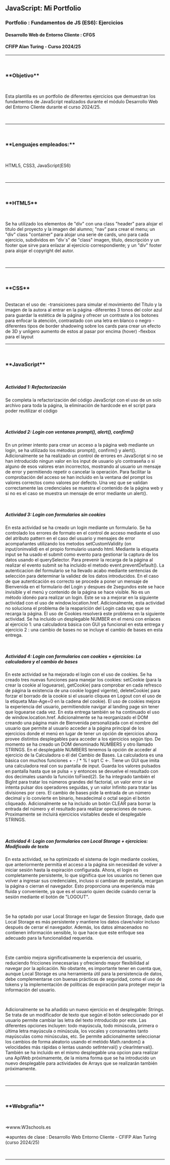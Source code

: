 <h2>JavaScript: Mi Portfolio</h2>
<h3>Portfolio : Fundamentos de JS (ES6): Ejercicios</h3> 
<h4>Desarrollo Web de Entorno Cliente : CFGS</h4>
<h4>CFIFP Alan Turing - Curso 2024/25</h4>
<hr/>
<br>
<h3>**Objetivo**</h3>
<br>
<p>Esta plantilla es un portfolio de diferentes ejercicios que demuestran los fundamentos de JavaScript realizados durante el módulo 
Desarrollo Web del Entorno Cliente durante el curso 2024/25.</p>
<br>
<hr/>
<br>
<h3>**Lenguajes empleados:**</h3>
<br>
<p>HTML5, CSS3, JavaScript(ES6)</p>

<br>
<hr/>
<br>
<h3>**HTML5**</h3>
<br>
<p>Se ha utilizado los elementos de "div" con una class "header" para alojar el titulo del proyecto y la imagen del alumno; "nav"
para crear el menu; un "div" class "container" para alojar una serie de cards, uno para cada ejercicio, subdividos en "div´s"  
de "class" imagen, título, descripción y un footer que sirve para enlazar al ejercicio correspondiente; y un "div" footer para alojar
el copyright del autor.</p>

<br>
<hr/>
<br>
<h3>**CSS**</h3>
<br>
Destacan el uso de:
      -transiciones para simular el movimiento del Título y la imagen de la autora al entrar en la página
      -diferentes 3 tonos del color azul para guardar la estética de la página y ofrecer un contraste a los botones para enfocar la atención, contrastado con una letra en blanco o negro
      -diferentes tipos de border shadowing sobre los cards para crear un efecto de 3D y unligero aumento de estos al pasar por encima (hover)
      -flexbox para el layout

  <br>
  <hr/>
  <br>
<h3>**JavaScript**</h3> 
<br>
<h5>Actividad 1: Refactorización</h5>
<p> Se completa la refactorización del código JavaScript con el uso de un solo archivo para toda la página, la eliminación de hardcode en el script para poder reutilizar el código</p>
<br>
<h5>Actividad 2: Login con ventanas prompt(), alert(), confirm()</h5>
<p> En un primer intento para crear un acceso a la página web mediante un login, se ha utilizado los métodos: prompt(), confirm() y alert(). Adicionalmente se ha realizado un control de errores en JavaScript si no se han introducido ningun valor en los input de usuario y/o contraseña o si alguno de esos valores eran incorrectos, mostrando al usuario un mensaje de error y permitiendo repetir o cancelar la operación. Para facilitar la comprobación del acceso se han incluido en la ventana del prompt los valores correctos como valores por defecto. Una vez que se validan correctamente las credenciales se muestra el contenido de la página web y si no es el caso se muestra un mensaje de error mediante un alert().</p>
<br/>
<h5>Actividad 3: Login con formularios sin cookies</h5>
<p> En esta actividad se ha creado un login mediante un formulario. Se ha controlado los errores de formato en el control de acceso mediante el uso del atributo pattern en el caso del usuario y mensajes de error acompañantes utilizando los metodos setCustomValidity (on input/oninvalid) en el propio formulario usando html. Mediante la etiqueta input se ha usado el submit como evento para gestionar la captura de los datos usando el querySelector. Para prevenir la recarga de la página al realizar el evento submit se ha incluido el metodo event.preventDefault(). La autenticacion del formulario se ha llevado acabo mediante sentencias de selección para determinar la validez de los datos introducidos. En el caso de que autenticación es correcto se procede a poner un mensaje de Bienvenida en el formulario del Login y despues de 2segundos este se hace invisible y el menú y contenido de la página se hace visible. No es un método idonéo para realizar un login. Este se va a mejorar en la siguiente actividad con el uso de window.location.href. Adicionalmente, esta actividad no soluciona el problema de la reaparición del Login cada vez que se recarga la página. El uso de Cookies resolverá este problema en la siguiente actividad. Se ha incluido un desplegable NUMBER en el menú con enlaces al ejercicio 1: una calculadora básica con GUI ya funcional en esta entrega y ejercicio 2 : una cambio de bases no se incluye el cambio de bases en esta entrega.</p>
<br/>
<h5>Actividad 4: Login con formularios con cookies + ejercicios: La calculadora y el cambio de bases</h5>
<p>En este actividad se ha mejorado el login con el uso de cookies. Se ha creado tres nuevas funciones para manejar los cookies: setCookie (para la crear la cookie al loguearse), getCookie( para comprobar en cada refresco de página la existencia de una cookie logged vigente), deleteCookie( para forzar el borrado de la cookie si el usuario cliquea en Logout con el uso de la etiqueta Max-Age=0 en la cadena del cookie). El uso de cookies mejora la experiencia del usuario, permitiendole navigar al landing page sin tener que loguearse cada vez. En esta entrega también se ha continuado el uso de window.location.href. Adicionalmente se ha reorganizado el DOM creando una página main de Bienvenida personalizada con el nombre del usuario que permite al usuario acceder a la página principal de los ejercicios donde el menú en lugar de tener un opción de ejercicios ahora provee distintos desplegables para acceder a los ejercicios según tipo. De momento se ha creado un DOM denominado NUMBERS y otro llamado STRINGS. En el desplegable NUMBERS tenemos la opción de acceder al ejercicio de la Calculadora o él del Cambio de Bases. La calculadora es una básica con muchos funciones + - / * % ! sqrt C <-. Tiene un GUI que imita una calculadora real con su pantalla de input. Guarda los valores pulsados en pantalla hasta que se pulsa = y entonces se devuelve el resultado con dos decimales usando la función toFixed(2). Se ha integrado también el BigInt para tratar los números grandes del factorial, un valor error si se intenta pulsar dos operadores seguidas, y un valor Infinito para tratar las divisiones por cero. El cambio de bases pide la entrada de un número decimal y lo convierte en binario, hexadecimal o octal según el botón cliqueado. Adicionalmente se ha incluido un botón CLEAR para borrar la entrada del número y el resultado para realizar operaciones de nuevo. Proximamente se incluirá ejercicios visitables desde el desplegable STRINGS.</p>
<br/>
<h5>Actividad 4: Login con formularios con Local Storage + ejercicios: Modificado de texto</h5>
<p>En esta actividad, se ha optimizado el sistema de login mediante cookies, que anteriormente permitía el acceso a la página sin necesidad de volver a iniciar sesión hasta la expiración configurada. Ahora, el login es completamente persistente, lo que significa que los usuarios no tienen que volver a ingresar sus credenciales, incluso si cambian de pestaña, recargan la página o cierran el navegador. Esto proporciona una experiencia más fluida y conveniente, ya que es el usuario quien decide cuándo cerrar la sesión mediante el botón de "LOGOUT".</p>
</br>
<p>Se ha optado por usar Local Storage en lugar de Session Storage, dado que Local Storage es más persistente y mantiene los datos clave/valor incluso después de cerrar el navegador. Además, los datos almacenados no contienen información sensible, lo que hace que este enfoque sea adecuado para la funcionalidad requerida.</p>
</br>
<p>Este cambio mejora significativamente la experiencia del usuario, reduciendo fricciones innecesarias y ofreciendo mayor flexibilidad al navegar por la aplicación. No obstante, es importante tener en cuenta que, aunque Local Storage es una herramienta útil para la persistencia de datos, debe complementarse con buenas prácticas de seguridad, como el uso de tokens y la implementación de políticas de expiración para proteger mejor la información del usuario.</p>
</br>
<p>Adicionalmente se ha añadido un nuevo ejercicio en el desplegable: Strings. Se trata de un modificador de texto que según el botón seleccionado por el usuario permite cambiar las letra del texto introducido por este. Las diferentes opciones incluyen: todo mayúscula, todo minúscula, primera o última letra mayúscula o minúscula, los vocales y consonantes tanto mayúsculas como minúsculas, etc. Se permite adicionalmente seleccionar los cambios de forma aleatorio usando el metódo Math.random() a velocidades más rápidas o lentas usando setInterval() y clearInterval(). También se ha incluido en el mismo desplegable una opcion para realizar una ApiWeb próximamente, de la misma forma que se ha introducido un nuevo desplegable para actividades de Arrays que se realizarán también próximamente.</p>
<br/>      
<hr/>
<br>
<h3>**Webgrafía**</h3>  
<br>
<p>=>www.W3schools.es</p>
<p>=>apuntes de clase : Desarrollo Web Entorno Cliente - CFIFP Alan Turing (curso 2024/25)</p>

<br>
<hr/>


